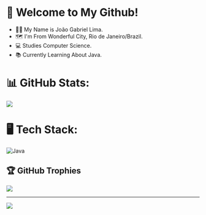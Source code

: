 # 🌌 Welcome to My Github!
- 👨‍💻 My Name is João Gabriel Lima.
- 🗺️ I'm From Wonderful City, Rio de Janeiro/Brazil.
- 💻 Studies Computer Science.
- 📚 Currently Learning About Java.

# 📊 GitHub Stats:
![](https://github-readme-stats.vercel.app/api?username=JotaGL&theme=dark&hide_border=false&include_all_commits=false&count_private=false)<br/>

# 🖥️ Tech Stack:
![Java](https://img.shields.io/badge/java-%23ED8B00.svg?style=for-the-badge&logo=openjdk&logoColor=white)

## 🏆 GitHub Trophies
![](https://github-profile-trophy.vercel.app/?username=JotaGL&theme=radical&no-frame=false&no-bg=true&margin-w=4)

---
[![](https://visitcount.itsvg.in/api?id=JotaGL&icon=0&color=0)](https://visitcount.itsvg.in)

<!-- Proudly created with GPRM ( https://gprm.itsvg.in ) -->
